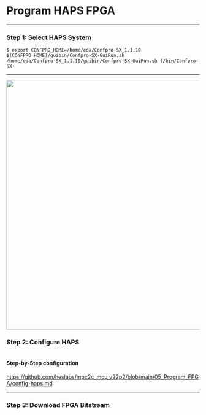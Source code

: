 # Program HAPS FPGA
 

---
### Step 1: Select HAPS System

```
$ export CONFPRO_HOME=/home/eda/Confpro-SX_1.1.10
$(CONFPRO_HOME)/guibin/Confpro-SX-GuiRun.sh
/home/eda/Confpro-SX_1.1.10/guibin/Confpro-SX-GuiRun.sh (/bin/Confpro-SX)
```

---

<img src="https://github.com/user-attachments/assets/a32cca22-9007-4ce4-8f42-c9275288065f" width=650>
 
### Step 2: Configure HAPS




```
```

#### Step-by-Step configuration
https://github.com/heslabs/mpc2c_mcu_v22p2/blob/main/05_Program_FPGA/config-haps.md


---
### Step 3: Download FPGA Bitstream


